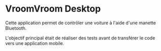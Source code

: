 # VroomVroom Desktop

Cette application permet de contrôler une voiture à l'aide d'une manette Bluetooth.

L'objectif principal était de réaliser des tests avant de transférer le code vers une application mobile.

